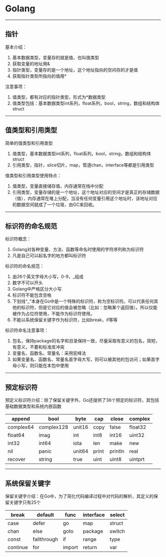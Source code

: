 # Golang

---

## 指针

基本介绍：

1. 基本数据类型，变量存的就是值，也叫值类型
2. 获取变量的地址用&
3. 指针类型，变量存的是一个地址，这个地址指向的空间存的才是值
4. 获取指针类型所指向的值用*

注意事项：

1. 值类型，都有对应的指针类型，形式为*数据类型
2. 值类型包括：基本数据类型int系列，float系列，bool，string，数组和结构体struct

---

## 值类型和引用类型

简单的值类型和引用类型

1. 值类型，基本数据类型int系列，float系列，bool，string，数组和结构体struct
2. 引用类型，指针，slice切片，map，管道chan，interface等都是引用类型

值类型和引用类型使用特点：

1. 值类型，变量直接储存值，内存通常在栈中分配
2. 引用类型，变量存储的是一个地址，这个地址对应的空间才是真正的存储数据（值），内存通常在堆上分配，当没有任何变量引用这个地址时，该地址对应的数据空间就成了一个垃圾，由GC来回收。

---

## 标识符的命名规范

标识符概念：

1. Golang对各种变量、方法、函数等命名时使用的字符序列称为标识符
2. 凡是自己可以起名字的地方都叫标识符

标识符的命名规范：

1. 由26个英文字母大小写，0-9，_组成
2. 数字不可以开头
3. Golang中严格区分大小写
4. 标识符不能包含空格
5. 下划线“_”本身在Go中是一个特殊的标识符，称为空标识符。可以代表任何其他的标识符，但是它对应的值会被忽略（比如：忽略某个返回值）。所以仅能被作为占位符使用，不能作为标识符使用。
6. 不能以系统保留关键字作为标识符，比如break，if等等

标识符命名注意事项：

1. 包名，保持package的名字和目录保持一致，尽量采取有意义的包名，简短，有意义，不要和标准库冲突
2. 变量名、函数名、常量名：采用驼峰法
3. 如果变量名、函数名、常量名首字母大写，则可以被其他的包访问；如果首字母小写，则只能在本包中使用

---

## 预定标识符

预定义标识符介绍：除了保留关键字外，Go还提供了36个预定的标识符，其包括基础数据类型和系统内嵌函数

| append    | bool       | byte   | cap   | close   | complex |
| --------- | ---------- | ------ | ----- | ------- | ------- |
| complex64 | complex128 | unit16 | copy  | false   | float32 |
| float64   | imag       | int    | int8  | int16   | uint32  |
| int32     | int64      | iota   | len   | make    | new     |
| nil       | panic      | unit64 | print | println | real    |
| recover   | string     | true   | uint  | uint8   | uintprt |

---

## 系统保留关键字

保留关键字介绍：在Go中，为了简化代码编译过程中对代码的解析，其定义的保留关键字只有25个

| break    | default     | func   | interface | select |
| -------- | ----------- | ------ | --------- | ------ |
| case     | defer       | go     | map       | struct |
| chan     | else        | goto   | package   | switch |
| const    | fallthrough | if     | range     | type   |
| continue | for         | import | return    | var    |

